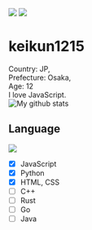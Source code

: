 ![](https://api.keikun1215.cf/private/ghfollowed) ![](https://api.keikun1215.cf/private/ghfollowing)
# keikun1215
Country: JP,  
Prefecture: Osaka,  
Age: 12  
I love JavaScript.  
![My github stats](https://github-readme-stats.vercel.app/api?username=keikun1215&theme=dark)  
## Language
![](https://github-readme-stats.vercel.app/api/top-langs/?username=keikun1215&layout=compact&theme=dark)
- [x] JavaScript
- [x] Python
- [x] HTML, CSS
- [ ] C++
- [ ] Rust
- [ ] Go
- [ ] Java
